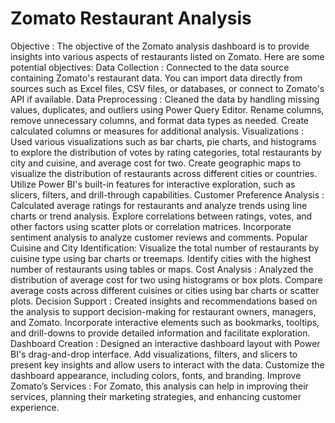 # Zomato Restaurant Analysis
Objective : The objective of the Zomato analysis dashboard is to provide insights into various aspects of restaurants listed on Zomato. Here are some potential objectives:
Data Collection : Connected to the data source containing Zomato's restaurant data. You can import data directly from sources such as Excel files, CSV files, or databases, or connect to Zomato's API if available.
Data Preprocessing : Cleaned the data by handling missing values, duplicates, and outliers using Power Query Editor. Rename columns, remove unnecessary columns, and format data types as needed.
Create calculated columns or measures for additional analysis.
Visualizations : Used various visualizations such as bar charts, pie charts, and histograms to explore the distribution of votes by rating categories, total restaurants by city and cuisine, and average cost for two.
Create geographic maps to visualize the distribution of restaurants across different cities or countries.
Utilize Power BI's built-in features for interactive exploration, such as slicers, filters, and drill-through capabilities.
Customer Preference Analysis : Calculated average ratings for restaurants and analyze trends using line charts or trend analysis. Explore correlations between ratings, votes, and other factors using scatter plots or correlation matrices.
Incorporate sentiment analysis to analyze customer reviews and comments.
Popular Cuisine and City Identification:
Visualize the total number of restaurants by cuisine type using bar charts or treemaps.
Identify cities with the highest number of restaurants using tables or maps.
Cost Analysis : Analyzed the distribution of average cost for two using histograms or box plots. Compare average costs across different cuisines or cities using bar charts or scatter plots.
Decision Support : Created insights and recommendations based on the analysis to support decision-making for restaurant owners, managers, and Zomato.
Incorporate interactive elements such as bookmarks, tooltips, and drill-downs to provide detailed information and facilitate exploration.
Dashboard Creation :
Designed an interactive dashboard layout with Power BI's drag-and-drop interface. Add visualizations, filters, and slicers to present key insights and allow users to interact with the data.
Customize the dashboard appearance, including colors, fonts, and branding.
Improve Zomato’s Services : For Zomato, this analysis can help in improving their services, planning their marketing strategies, and enhancing customer experience.

